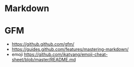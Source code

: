 # Markdown

# GFM
* https://github.github.com/gfm/
* https://guides.github.com/features/mastering-markdown/
* emoji https://github.com/ikatyang/emoji-cheat-sheet/blob/master/README.md
